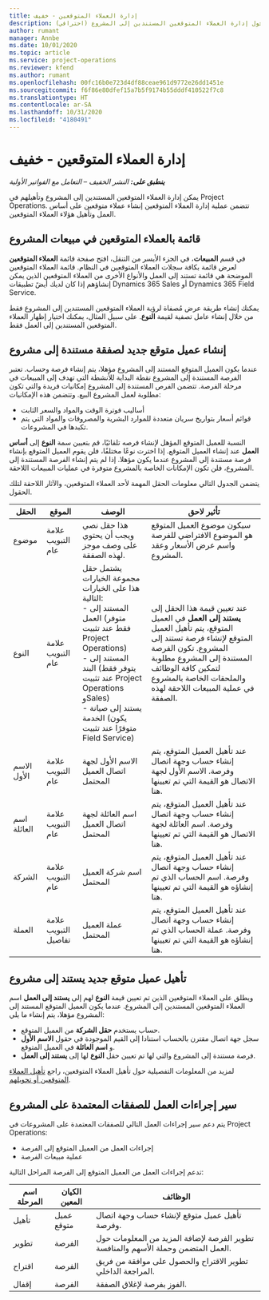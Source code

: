 ```yaml
---
title: إدارة العملاء المتوقعين - خفيف
description: يقدم هذا الموضوع معلومات حول إدارة العملاء المتوقعين المستندين إلى المشروع (احترافي).
author: rumant
manager: Annbe
ms.date: 10/01/2020
ms.topic: article
ms.service: project-operations
ms.reviewer: kfend
ms.author: rumant
ms.openlocfilehash: 00fc16b0e723d4df88ceae961d9772e26dd1451e
ms.sourcegitcommit: f6f86e80dfef15a7b5f9174b55dddf410522f7c8
ms.translationtype: HT
ms.contentlocale: ar-SA
ms.lasthandoff: 10/31/2020
ms.locfileid: "4180491"
---
```

# <a name="manage-leads---lite"></a>إدارة العملاء المتوقعين - خفيف

_**ينطبق على:** النشر الخفيف – التعامل مع الفواتير الأولية_

يمكن إدارة العملاء المتوقعين المستندين إلى المشروع وتأهيلهم في Project Operations. تتضمن عملية إدارة العملاء المتوقعين إنشاء عملاء متوقعين على أساس العمل وتأهيل هؤلاء العملاء المتوقعين. 

## <a name="list-of-project-sales-leads"></a> قائمة  بالعملاء المتوقعين في مبيعات المشروع

في قسم **المبيعات**، في الجزء الأيسر من التنقل، افتح صفحة قائمة **العملاء المتوقعين** لعرض قائمة بكافة سجلات العملاء المتوقعين في النظام. قائمة العملاء المتوقعين الموضحة هي قائمة تستند إلى العمل والأنواع الأخرى من العملاء المتوقعين الذين يمكن إنشاؤهم إذا كان لديك أيضً تطبيقات Dynamics 365 Sales أو Dynamics 365 Field Service.

يمكنك إنشاء طريقة عرض مُصفاة لرؤية العملاء المتوقعين المستندين إلى المشروع فقط من خلال إنشاء عامل تصفية لقيمة **النوع**. على سبيل المثال، يمكنك اختيار إظهار العملاء المتوقعين المستندين إلى العمل فقط.

## <a name="creating-a-new-lead-for-a-project-based-deal"></a>إنشاء عميل متوقع جديد لصفقة مستندة إلى مشروع

عندما يكون العميل المتوقع المستند إلى المشروع مؤهلا، يتم إنشاء فرصة وحساب. تعتبر الفرصة المستندة إلى المشروع نقطة البداية للأنشطة التي تهدف إلى المبيعات في مرحلة الفرصة. تتضمن الفرص المستندة إلى المشروع إمكانيات فريدة والتي تكون مطلوبة لعمل المشروع البيع. وتتضمن هذه الإمكانيات:

- أساليب فوترة الوقت والمواد والسعر الثابت
- قوائم أسعار بتواريخ سريان متعددة للموارد البشرية والمصروفات والمواد التي يتم تكبدها في المشروعات.

النسبة للعميل المتوقع المؤهل لإنشاء فرصه تلقائيًا، قم بتعيين سمة **النوع** إلى **أساس العمل** عند إنشاء العميل المتوقع. إذا اخترت نوعًا مختلفًا، فلن يقوم العميل المتوقع بإنشاء فرصة مستندة إلى المشروع عندما يكون مؤهلا. إذا لم يتم إنشاء الفرصة المستندة إلى المشروع، فلن تكون الإمكانات الخاصة بالمشروع متوفرة في عمليات المبيعات اللاحقة.

يتضمن الجدول التالي معلومات الحقل المهمة لأحد العملاء المتوقعين، والآثار اللاحقة لتلك الحقول.

| **الحقل** | **الموقع** | **الوصف** | **تأثير لاحق** |
| --- | --- | --- | --- |
| موضوع | علامة التبويب عام | هذا حقل نصي ويجب أن يحتوي على وصف موجز لهذه الصفقة. | سيكون موضوع العميل المتوقع هو الموضوع الافتراضي للفرصة واسم عرض الأسعار وعقد المشروع. |
| النوع | علامة التبويب عام | يشتمل حقل مجموعة الخيارات هذا على الخيارات التالية:</br>- المستند إلى العمل (متوفر فقط عند تثبيت Project Operations)</br>- المستند إلى البند (يتوفر فقط عند تثبيت Project Operations وSales)</br>- يستند إلى صيانة الخدمة (يكون متوفرًا عند تثبيت Field Service) | عند تعيين قيمة هذا الحقل إلى **يستند إلى العمل** في العميل المتوقع، يتم تأهيل العميل المتوقع لإنشاء فرصة تستند إلى المشروع. تكون الفرصة المستندة إلى المشروع مطلوبة لتمكين كافة الوظائف والملحقات الخاصة بالمشروع في عملية المبيعات اللاحقة لهذه الصفقة. |
| الاسم الأول | علامة التبويب عام | الاسم الأول لجهة اتصال العميل المحتمل | عند تأهيل العميل المتوقع، يتم إنشاء حساب وجهة اتصال وفرصة. الاسم الأول لجهة الاتصال هو القيمة التي تم تعيينها هنا. |
| اسم العائلة | علامة التبويب عام | اسم العائلة لجهة اتصال العميل المحتمل | عند تأهيل العميل المتوقع، يتم إنشاء حساب وجهة اتصال وفرصة. اسم العائلة لجهة الاتصال هو القيمة التي تم تعيينها هنا. |
| الشركة | علامة التبويب عام | اسم شركة العميل المحتمل | عند تأهيل العميل المتوقع، يتم إنشاء حساب وجهة اتصال وفرصة. اسم الحساب الذي تم إنشاؤه هو القيمة التي تم تعيينها هنا. |
| ‏‏العملة | علامة التبويب تفاصيل | عملة العميل المحتمل | عند تأهيل العميل المتوقع، يتم إنشاء حساب وجهة اتصال وفرصة. عملة الحساب الذي تم إنشاؤه هو القيمة التي تم تعيينها هنا. |

## <a name="qualify-a-new-project-based-lead"></a>تأهيل عميل متوقع جديد يستند إلى مشروع

ويطلق على العملاء المتوقعين الذين تم تعيين قيمة **النوع** لهم إلى **يستند إلى العمل** اسم العملاء المتوقعين المستندين إلى المشروع. عندما يكون العميل المتوقع المستند إلى المشروع مؤهلا، يتم إنشاء ما يلي:

- حساب يستخدم **حقل الشركة** من العميل المتوقع.
- سجل جهة اتصال مقترن بالحساب استنادا إلى القيم الموجودة في حقول **الاسم الأول** و **اسم العائلة** في العميل المتوقع.
- فرصة مستندة إلى المشروع والتي لها تم تعيين حقل **النوع** لها إلى **يستند إلى العمل**.

لمزيد من المعلومات التفصيلية حول تأهيل العملاء المتوقعين، راجع [تأهيل العملاء المتوقعين أو تحويلهم](https://docs.microsoft.com/dynamics365/sales-enterprise/qualify-lead-convert-opportunity-sales).

## <a name="business-process-flow-for-project-based-deals"></a>سير إجراءات العمل للصفقات المعتمدة على المشروع

يتم دعم سير إجراءات العمل التالي للصفقات المعتمدة على المشروعات في Project Operations:

- إجراءات العمل من العميل المتوقع إلى الفرصة
- عملية مبيعات الفرصة

تدعم إجراءات العمل من العميل المتوقع إلى الفرصة المراحل التالية:

| اسم المرحلة | الكيان المعين | الوظائف |
| --- | --- | --- |
| تأهيل | عميل متوقع | تأهيل عميل متوقع لإنشاء حساب وجهة اتصال وفرصة. |
| تطوير | الفرصة | تطوير الفرصة لإضافة المزيد من المعلومات حول العمل المتضمن وحملة الأسهم والمنافسة. |
| اقتراح | الفرصة | تطوير الاقتراح والحصول على موافقة من فريق المراجعة الداخلي. |
| إقفال | الفرصة | الفوز بفرصة لإغلاق الصفقة. |
